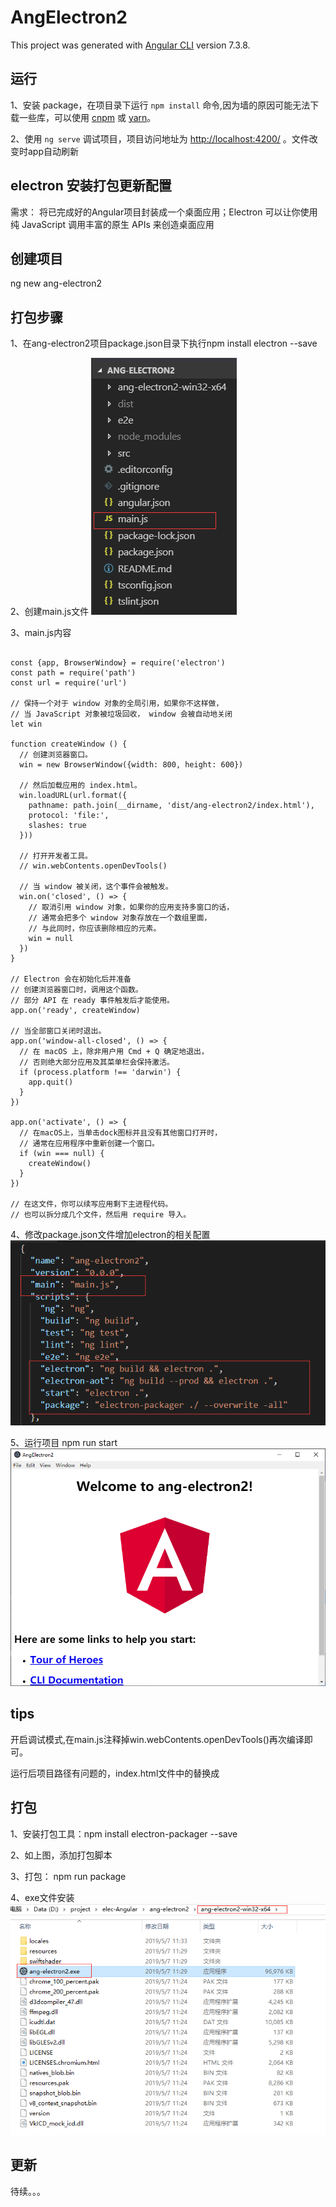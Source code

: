 # AngElectron2

This project was generated with [Angular CLI](https://github.com/angular/angular-cli) version 7.3.8.

## 运行

1、安装 package，在项目录下运行 `npm install` 命令,因为墙的原因可能无法下载一些库，可以使用 [cnpm](https://npm.taobao.org) 或 [yarn](https://yarnpkg.com/zh-Hans/)。

2、使用 `ng serve` 调试项目，项目访问地址为 [http://localhost:4200/](http://localhost:4200/) 。文件改变时app自动刷新

## electron 安装打包更新配置

需求： 将已完成好的Angular项目封装成一个桌面应用；Electron 可以让你使用纯 JavaScript 调用丰富的原生 APIs 来创造桌面应用

## 创建项目

ng new ang-electron2

## 打包步骤

1、在ang-electron2项目package.json目录下执行npm install electron --save

2、创建main.js文件 ![Image text](https://github.com/yujiao-qunar/Angular-electron/blob/master/src/assets/img/lib.png)

3、main.js内容
```

const {app, BrowserWindow} = require('electron')
const path = require('path')
const url = require('url')

// 保持一个对于 window 对象的全局引用，如果你不这样做，
// 当 JavaScript 对象被垃圾回收， window 会被自动地关闭
let win

function createWindow () {
  // 创建浏览器窗口。
  win = new BrowserWindow({width: 800, height: 600})

  // 然后加载应用的 index.html。
  win.loadURL(url.format({
    pathname: path.join(__dirname, 'dist/ang-electron2/index.html'),
    protocol: 'file:',
    slashes: true
  }))

  // 打开开发者工具。
  // win.webContents.openDevTools()

  // 当 window 被关闭，这个事件会被触发。
  win.on('closed', () => {
    // 取消引用 window 对象，如果你的应用支持多窗口的话，
    // 通常会把多个 window 对象存放在一个数组里面，
    // 与此同时，你应该删除相应的元素。
    win = null
  })
}

// Electron 会在初始化后并准备
// 创建浏览器窗口时，调用这个函数。
// 部分 API 在 ready 事件触发后才能使用。
app.on('ready', createWindow)

// 当全部窗口关闭时退出。
app.on('window-all-closed', () => {
  // 在 macOS 上，除非用户用 Cmd + Q 确定地退出，
  // 否则绝大部分应用及其菜单栏会保持激活。
  if (process.platform !== 'darwin') {
    app.quit()
  }
})

app.on('activate', () => {
  // 在macOS上，当单击dock图标并且没有其他窗口打开时，
  // 通常在应用程序中重新创建一个窗口。
  if (win === null) {
    createWindow()
  }
})

// 在这文件，你可以续写应用剩下主进程代码。
// 也可以拆分成几个文件，然后用 require 导入。

```

4、修改package.json文件增加electron的相关配置
![Image text](https://github.com/yujiao-qunar/Angular-electron/blob/master/src/assets/img/package.png)

5、运行项目 npm run start
![Image text](https://github.com/yujiao-qunar/Angular-electron/blob/master/src/assets/img/elec.png)

## tips

开启调试模式,在main.js注释掉win.webContents.openDevTools()再次编译即可。

运行后项目路径有问题的，index.html文件中的<base href="/">替换成<base href="./">

## 打包

1、安装打包工具：npm install electron-packager --save

2、如上图，添加打包脚本

3、打包： npm run package

4、exe文件安装
![Image text](https://github.com/yujiao-qunar/Angular-electron/blob/master/src/assets/img/final.png)

## 更新

待续。。。



